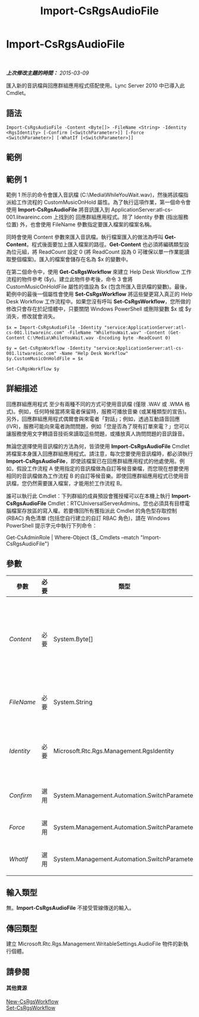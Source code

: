 ﻿---
title: Import-CsRgsAudioFile
TOCTitle: Import-CsRgsAudioFile
ms:assetid: ae9dfd76-9b3e-4c51-9692-39d1fe8e430b
ms:mtpsurl: https://technet.microsoft.com/zh-tw/library/Gg412830(v=OCS.15)
ms:contentKeyID: 49292011
ms.date: 08/10/2015
mtps_version: v=OCS.15
ms.translationtype: HT
---

# Import-CsRgsAudioFile

 

_**上次修改主題的時間：** 2015-03-09_

匯入新的音訊檔與回應群組應用程式搭配使用。Lync Server 2010 中已導入此 Cmdlet。

## 語法

    Import-CsRgsAudioFile -Content <Byte[]> -FileName <String> -Identity <RgsIdentity> [-Confirm [<SwitchParameter>]] [-Force <SwitchParameter>] [-WhatIf [<SwitchParameter>]]

## 範例

## 範例 1

範例 1 所示的命令會匯入音訊檔 (C:\\Media\\WhileYouWait.wav)，然後將該檔指派給工作流程的 CustomMusicOnHold 屬性。為了執行這項作業，第一個命令會使用 **Import-CsRgsAudioFile** 將音訊匯入到 ApplicationServer:atl-cs-001.litwareinc.com 上找到的 回應群組應用程式。除了 Identity 參數 (指出服務位置) 外，也會使用 FileName 參數指定要匯入檔案的檔案名稱。

同時會使用 Content 參數來匯入音訊檔。執行檔案匯入的做法為呼叫 **Get-Content**，程式後面要加上匯入檔案的路徑。**Get-Content** 也必須將編碼類型設為位元組，將 ReadCount 設定 0 (將 ReadCount 設為 0 可確保以單一作業能讀取整個檔案)。匯入的檔案會儲存在名為 $x 的變數中。

在第二個命令中，使用 **Get-CsRgsWorkflow** 來建立 Help Desk Workflow 工作流程的物件參考 ($y)。建立此物件參考後，命令 3 會將 CustomMusicOnHoldFile 屬性的值設為 $x (包含所匯入音訊檔的變數)。最後，範例中的最後一個屬性會使用 **Set-CsRgsWorkflow** 將這些變更寫入真正的 Help Desk Workflow 工作流程中。如果您沒有呼叫 **Set-CsRgsWorkflow**，您所做的修改只會存在於記憶體中，只要關閉 Windows PowerShell 或刪除變數 $x 或 $y 消失，修改就會消失。

    $x = Import-CsRgsAudioFile -Identity "service:ApplicationServer:atl-cs-001.litwareinc.com" -FileName "WhileYouWait.wav" -Content (Get-Content C:\Media\WhileYouWait.wav -Encoding byte -ReadCount 0)
    
    $y = Get-CsRgsWorkflow -Identity "service:ApplicationServer:atl-cs-001.litwareinc.com" -Name "Help Desk Workflow"
    $y.CustomMusicOnHoldFile = $x
    
    Set-CsRgsWorkflow $y

## 詳細描述

回應群組應用程式 至少有兩種不同的方式可使用音訊檔 (僅限 .WAV 或 .WMA 格式)。例如，任何時候當將來電者保留時，服務可播放音樂 (或某種類型的宣告)。另外，回應群組應用程式偶爾會與來電者「對話」；例如，透過互動語音回應 (IVR)，服務可能向來電者詢問問題，例如「您是否為了現有訂單來電？」您可以讓服務使用文字轉語音技術來讀取這些問題，或播放真人詢問問題的音訊錄音。

無論您選擇使用音訊檔的方法為何，皆須使用 **Import-CsRgsAudioFile** Cmdlet 將檔案本身匯入回應群組應用程式。請注意，每次您要使用音訊檔時，都必須執行 **Import-CsRgsAudioFile**，即使該檔案已在回應群組應用程式的他處使用。例如，假設工作流程 A 使用指定的音訊檔做為自訂等候音樂檔，而您現在想要使用相同的音訊檔做為工作流程 B 的自訂等候音樂。即使回應群組應用程式已使用音訊檔，您仍然需要匯入檔案，才能用於工作流程 B。

誰可以執行此 Cmdlet：下列群組的成員預設會獲授權可以在本機上執行 **Import-CsRgsAudioFile** Cmdlet：RTCUniversalServerAdmins。您也必須具有目標電腦檔案存放區的寫入權。若要傳回所有獲指派此 Cmdlet 的角色型存取控制 (RBAC) 角色清單 (包括您自行建立的自訂 RBAC 角色)，請在 Windows PowerShell 提示字元中執行下列命令：

Get-CsAdminRole | Where-Object {$\_.Cmdlets –match "Import-CsRgsAudioFile"}

## 參數


<table>
<colgroup>
<col style="width: 25%" />
<col style="width: 25%" />
<col style="width: 25%" />
<col style="width: 25%" />
</colgroup>
<thead>
<tr class="header">
<th>參數</th>
<th>必要</th>
<th>類型</th>
<th>說明</th>
</tr>
</thead>
<tbody>
<tr class="odd">
<td><p><em>Content</em></p></td>
<td><p>必要</p></td>
<td><p>System.Byte[]</p></td>
<td><p>要匯入之音訊檔實際內容。Content 屬性是透過呼叫 <strong>Get-Content</strong> Cmdlet 填入的。呼叫 <strong>Get-Content</strong> 時，將 Encoding 參數設為位元組，並將 ReadCount 參數設為 0 (如需詳細資訊，請參閱本主題的＜範例＞一節)。</p></td>
</tr>
<tr class="even">
<td><p><em>FileName</em></p></td>
<td><p>必要</p></td>
<td><p>System.String</p></td>
<td><p>要匯入之音訊檔檔案名稱。例如，C:\Media\Welcome.wav 的檔案名稱是：Welcome.wav。</p></td>
</tr>
<tr class="odd">
<td><p><em>Identity</em></p></td>
<td><p>必要</p></td>
<td><p>Microsoft.Rtc.Rgs.Management.RgsIdentity</p></td>
<td><p>要將音訊檔匯入的服務識別(這必須與主控回應群組應用程式的服務相同)。例如：-Identity &quot;service:ApplicationServer:atl-cs-001.litwareinc.com&quot;。</p></td>
</tr>
<tr class="even">
<td><p><em>Confirm</em></p></td>
<td><p>選用</p></td>
<td><p>System.Management.Automation.SwitchParameter</p></td>
<td><p>在執行命令前先提示確認。</p></td>
</tr>
<tr class="odd">
<td><p><em>Force</em></p></td>
<td><p>選用</p></td>
<td><p>System.Management.Automation.SwitchParameter</p></td>
<td><p>隱藏執行命令時可能發生的非嚴重錯誤訊息。</p></td>
</tr>
<tr class="even">
<td><p><em>WhatIf</em></p></td>
<td><p>選用</p></td>
<td><p>System.Management.Automation.SwitchParameter</p></td>
<td><p>說明執行命令時若不實際執行命令的後果。</p></td>
</tr>
</tbody>
</table>


## 輸入類型

無。**Import-CsRgsAudioFile** 不接受管線傳送的輸入。

## 傳回類型

建立 Microsoft.Rtc.Rgs.Management.WritableSettings.AudioFile 物件的新執行個體。

## 請參閱

#### 其他資源

[New-CsRgsWorkflow](new-csrgsworkflow.md)  
[Set-CsRgsWorkflow](set-csrgsworkflow.md)

